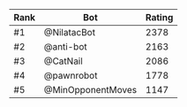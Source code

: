 Rank|Bot|Rating
---|---|---
#1|@NilatacBot|2378
#2|@anti-bot|2163
#3|@CatNail|2086
#4|@pawnrobot|1778
#5|@MinOpponentMoves|1147
